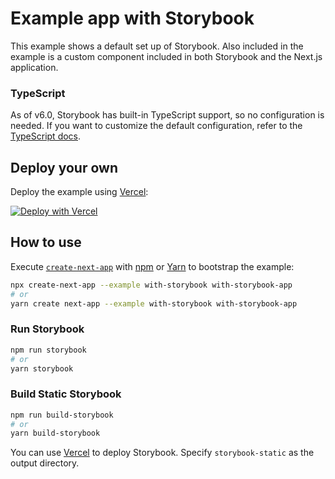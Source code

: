 # Example app with Storybook

This example shows a default set up of Storybook. Also included in the example is a custom component included in both Storybook and the Next.js application.

### TypeScript

As of v6.0, Storybook has built-in TypeScript support, so no configuration is needed. If you want to customize the default configuration, refer to the [TypeScript docs](https://storybook.js.org/docs/react/configure/typescript).

## Deploy your own

Deploy the example using [Vercel](https://vercel.com):

[![Deploy with Vercel](https://vercel.com/button)](https://vercel.com/new/git/external?repository-url=https://github.com/vercel/next.js/tree/canary/examples/with-storybook&project-name=with-storybook&repository-name=with-storybook)

## How to use

Execute [`create-next-app`](https://github.com/vercel/next.js/tree/canary/packages/create-next-app) with [npm](https://docs.npmjs.com/cli/init) or [Yarn](https://yarnpkg.com/lang/en/docs/cli/create/) to bootstrap the example:

```bash
npx create-next-app --example with-storybook with-storybook-app
# or
yarn create next-app --example with-storybook with-storybook-app
```

### Run Storybook

```bash
npm run storybook
# or
yarn storybook
```

### Build Static Storybook

```bash
npm run build-storybook
# or
yarn build-storybook
```

You can use [Vercel](https://vercel.com/import?filter=next.js&utm_source=github&utm_medium=readme&utm_campaign=next-example) to deploy Storybook. Specify `storybook-static` as the output directory.
